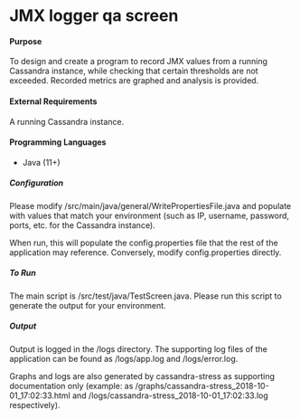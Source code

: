 # JMX logger qa screen

#### Purpose

To design and create a program to record JMX values from a running Cassandra instance, while checking that certain thresholds are not exceeded. Recorded metrics are graphed and analysis is provided.

#### External Requirements

A running Cassandra instance.

#### Programming Languages

* Java (11+)

##### Configuration

Please modify /src/main/java/general/WritePropertiesFile.java and populate with values that match your environment (such as IP, username, password, ports, etc. for the Cassandra instance).

When run, this will populate the config.properties file that the rest of the application may reference. Conversely, modify config.properties directly.

##### To Run

The main script is /src/test/java/TestScreen.java. Please run this script to generate the output for your environment.

##### Output

Output is logged in the /logs directory. The supporting log files of the application can be found as /logs/app.log and /logs/error.log.

Graphs and logs are also generated by cassandra-stress as supporting documentation only (example: as /graphs/cassandra-stress_2018-10-01_17:02:33.html and /logs/cassandra-stress_2018-10-01_17:02:33.log respectively).